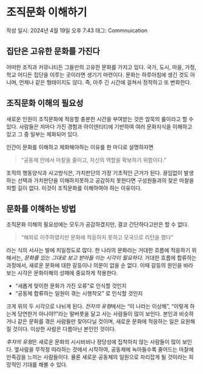 # 조직문화 이해하기

작성 일시: 2024년 4월 19일 오후 7:43
태그: Commnuication

## 집단은 고유한 문화를 가진다

 어떠한 조직과 커뮤니티든 그들만의 고유한 문화를 가지고 있다.
국가, 도시, 마을, 가정, 학교 어디든 집단을 이루는 곳이라면 생기기 마련이다.
문화는 하루아침에 생긴 것도 아니며, 언제나 같은 형태이지도 않다.
즉, 아주 긴 시간에 걸쳐서 정착하고 또 변화한다.

## 조직문화 이해의 필요성

 새로운 인원이 조직문화에 적응할 충분한 시간을 부여받는 것은 암묵의 룰이라고 할 수 있다.
사람들은 저마다 가진 경험과 아이덴티티에 기반하여 여러 문화지식을 이해하고 있고 그 중 일부는 체화되어 있다.

 인간이 문화를 이해하고 체화해야하는 이유를 한 마디로 설명하자면 

> “공동체 안에서 마찰을 줄이고,
 자신의 역할을 확보하기 위함이다.”
> 

 조직의 행동양식과 사고방식은, 가치판단의 가장 기초적인 근거가 된다.
끊임없이 발생하는 선택과 가치판단을 이해하지못하고 공감하지 못한다면 구성원들과의 잦은 마찰을 피할 길이 없다.
이것이 조직문화를 이해하여야 하는 이유이다.

## 문화를 이해하는 방법

 조직문화 이해의 필요성에는 모두가 공감하겠지만, 결코 간단하다고만은 할 수 없다.

> “해외로 이주하였지만 문화에 적응하지 못하고 모국으로 리턴을 했다”
> 

라는 식의 서사는 발에 치일정도로 많다.
한 나라의 문화라는 거대한 흐름에 적응하기 위해서는, *문화를 있는 그대로 보고 받아들 이는 시각이 필요하다*.
 거대한 흐름에 합류하는 과정에서, 새로운 문화에 대한 갈등이나 의문이 없을 순 없다.
이때 갈등의 원인을 바라보는 시각은 문화이해의 성패에 중요하게 작용한다.

- “새롭게 맞이한 문화가 가진 오류”로 인식할 것인지
- “공동체 합류하는 일원이 겪는 시행착오” 로 인식할 것인지

크게 위의 두 시각으로 나뉘게 된다.
*전자의 유형*에서는 “이 나라는 이상해”, “이렇게 하는게 당연한거 아니야?”라는 말버릇을 달고 사는 사람들이 많이 보인다.
본인과 비슷하거나 같은 문화를 겪은 사람들만 찾아다닐 것이며, 새로운 문화에 적응하는 일은 요원해질 것이다.
이상한 사람은 다름아닌 본인인 것이다.

*후자의 유형*은 새로운 문화의 시시비비나 정당성에 집착하지 않는 사람들이 많이 보인다.
옆사람을 무작정 따라하는 것에서 시작하여, 공동체에 녹아들수록 줄어드는 마찰에 만족감을 느끼는 사람들이다.
물론 새로운 공동체의 일원으로 자리잡게 될 것이라는 희망적인 기대를 해볼 수 있다.

